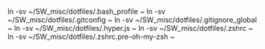 ln -sv ~/SW_misc/dotfiles/.bash_profile ~
ln -sv ~/SW_misc/dotfiles/.gitconfig ~
ln -sv ~/SW_misc/dotfiles/.gitignore_global ~
ln -sv ~/SW_misc/dotfiles/.hyper.js ~
ln -sv ~/SW_misc/dotfiles/.zshrc ~
ln -sv ~/SW_misc/dotfiles/.zshrc.pre-oh-my-zsh ~